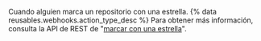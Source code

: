 Cuando alguien marca un repositorio con una estrella. {% data reusables.webhooks.action_type_desc %} Para obtener más información, consulta la API de REST de "[marcar con una estrella](/rest/reference/activity#starring)".
